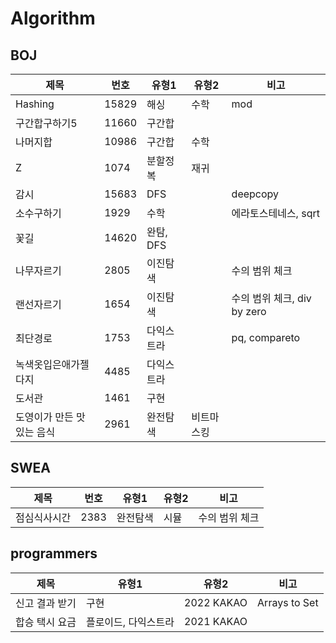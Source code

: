 # Algorithm

## BOJ

| 제목         | 번호    | 유형1     | 유형2   | 비고                    |
|------------|-------|---------|-------|-----------------------|
| Hashing    | 15829 | 해싱      | 수학    | mod                   |
| 구간합구하기5    | 11660 | 구간합     |       |                       |
| 나머지합       | 10986 | 구간합     | 수학    |                       |
| Z          | 1074  | 분할정복    | 재귀    |                       |
| 감시         | 15683 | DFS     |       | deepcopy              |
| 소수구하기      | 1929  | 수학      |       | 에라토스테네스, sqrt         |
| 꽃길         | 14620 | 완탐, DFS |       |                       |
| 나무자르기      | 2805  | 이진탐색    |       | 수의 범위 체크              |
| 랜선자르기      | 1654  | 이진탐색    |       | 수의 범위 체크, div by zero |
| 최단경로       | 1753  | 다익스트라   |       | pq, compareto         |
| 녹색옷입은애가젤다지 | 4485  | 다익스트라   |       |                       |
| 도서관        | 1461  | 구현      |       |                       |
| 도영이가 만든 맛있는 음식 | 2961  | 완전탐색    | 비트마스킹 |                       |

## SWEA

| 제목         | 번호 | 유형1    | 유형2 | 비고           |
| ------------ | ---- | -------- | ----- | -------------- |
| 점심식사시간 | 2383 | 완전탐색 | 시뮬  | 수의 범위 체크 |

## programmers

| 제목       | 유형1         | 유형2        | 비고          |
|----------|-------------|------------| ------------- |
| 신고 결과 받기 | 구현          | 2022 KAKAO | Arrays to Set |
| 합승 택시 요금 | 플로이드, 다익스트라 | 2021 KAKAO |  |
